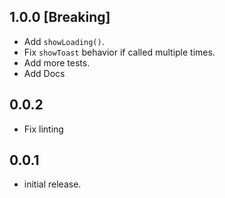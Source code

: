 ## 1.0.0 [Breaking]

- Add `showLoading()`.
- Fix `showToast` behavior if called multiple times.
- Add more tests.
- Add Docs

## 0.0.2

- Fix linting

## 0.0.1

- initial release.
